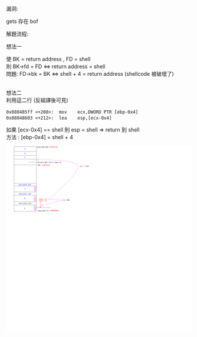 漏洞:</br>

gets 存在 bof </br>

解題流程: </br>

想法一 </br>

使 BK = return address , FD = shell</br>
則 BK->fd = FD <=> return address = shell </br>
問題: FD->bk = BK <=> shell + 4 = return address  (shellcode 被破壞了) </br>

</br>
想法二</br>
利用這二行 (反組譯後可見)</br>

```
0x080485ff <+208>:	mov    ecx,DWORD PTR [ebp-0x4] 
0x08048603 <+212>:	lea    esp,[ecx-0x4]
```

如果 [ecx-0x4] == shell 則 esp = shell => return 到 shell</br>
方法 : [ebp-0x4] = shell + 4</br>

![alt structure](https://github.com/dreamisadream/CTF/blob/master/pwnable.kr/unlink/source/unlink1.png)




